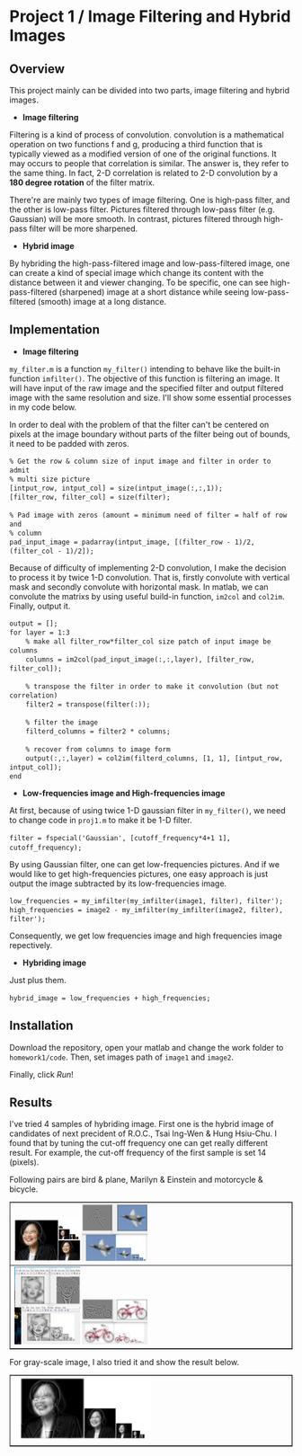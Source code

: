 # Project 1 / Image Filtering and Hybrid Images

## Overview
This project mainly can be divided into two parts, image filtering and hybrid images.

- **Image filtering**

Filtering is a kind of process of convolution. convolution is a mathematical operation on two functions f and g, producing a third function that is typically viewed as a modified version of one of the original functions. It may occurs to people that correlation is similar. The answer is, they refer to the same thing. In fact, 2-D correlation is related to 2-D convolution by a **180 degree rotation** of the filter matrix.

There're are mainly two types of image filtering. One is high-pass filter, and the other is low-pass filter. Pictures filtered through low-pass filter (e.g. Gaussian) will be more smooth. In contrast, pictures filtered through high-pass filter will be more sharpened.

- **Hybrid image**

By hybriding the high-pass-filtered image and low-pass-filtered image, one can create a kind of special image which change its content with the distance between it and viewer changing. To be specific, one can see high-pass-filtered (sharpened) image at a short distance while seeing low-pass-filtered (smooth) image at a long distance.

## Implementation
- **Image filtering**

`my_filter.m` is a function `my_filter()` intending to behave like the built-in function `imfilter()`. The objective of this function is filtering an image. It will have input of the raw image and the specified filter and output filtered image with the same resolution and size. I'll show some essential processes in my code below.

In order to deal with the problem of that the filter can't be centered on pixels at the image boundary without parts of the filter being out of bounds, it need to be padded with zeros.

```
% Get the row & column size of input image and filter in order to admit
% multi size picture
[intput_row, intput_col] = size(intput_image(:,:,1));
[filter_row, filter_col] = size(filter);

% Pad image with zeros (amount = minimum need of filter = half of row and
% column
pad_input_image = padarray(intput_image, [(filter_row - 1)/2, (filter_col - 1)/2]);
```
Because of difficulty of implementing 2-D convolution, I make the decision to process it by twice 1-D convolution. That is, firstly convolute with vertical mask and secondly convolute with horizontal mask. In matlab, we can convolute the matrixs by using useful build-in function, `im2col` and `col2im`. Finally, output it.

```
output = [];
for layer = 1:3
    % make all filter_row*filter_col size patch of input image be columns
    columns = im2col(pad_input_image(:,:,layer), [filter_row, filter_col]);
    
    % transpose the filter in order to make it convolution (but not correlation)
    filter2 = transpose(filter(:));
    
    % filter the image
    filterd_columns = filter2 * columns;
    
    % recover from columns to image form
    output(:,:,layer) = col2im(filterd_columns, [1, 1], [intput_row, intput_col]);
end
```

- **Low-frequencies image and High-frequencies image**

At first, because of using twice 1-D gaussian filter in `my_filter()`, we need to change code in `proj1.m` to make it be 1-D filter.

`filter = fspecial('Gaussian', [cutoff_frequency*4+1 1], cutoff_frequency);`

By using Gaussian filter, one can get low-frequencies pictures. And if we would like to get high-frequencies pictures, one easy approach is just output the image subtracted by its low-frequencies image.

```
low_frequencies = my_imfilter(my_imfilter(image1, filter), filter'); 
high_frequencies = image2 - my_imfilter(my_imfilter(image2, filter), filter');
```

Consequently, we get low frequencies image and high frequencies image repectively.

- **Hybriding image**

Just plus them.

`hybrid_image = low_frequencies + high_frequencies;`

## Installation
Download the repository, open your matlab and change the work folder to `homework1/code`. Then, set images path of `image1` and `image2`.

Finally, click *Run*!

## Results

I've tried 4 samples of hybriding image. First one is the hybrid image of candidates of next precident of R.O.C., Tsai Ing-Wen & Hung Hsiu-Chu. I found that by tuning the cut-off frequency one can get really different result. For example, the cut-off frequency of the first sample is set 14 (pixels).

Following pairs are bird & plane, Marilyn & Einstein and motorcycle & bicycle.

<table border=1>
<tr>
<td>
<img src="results/tsai_hung_14.jpg" width="24%"/>
<img src="results/bird_plane_6.png"  width="24%"/>
</td>
</tr>

<tr>
<td>
<img src="results/marilyn_einstein_6.png" width="24%"/>
<img src="results/motor_bicycle_8.png" width="24%"/>
</td>
</tr>
</table>

For gray-scale image, I also tried it and show the result below.

<table border=1>
<tr>
<td>
<img src="results/tsai_hung_rgb.jpg" width="50%"/>
</td>
</tr>
</table>
